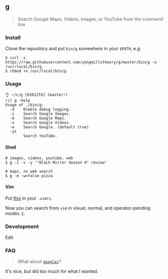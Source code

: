 ## g

> Search Google Maps, Videos, Images, or YouTube from the command line

### Install

Clone the repository and put `bin/g` somewhere in your `$PATH`, e.g.

```
$ curl -s https://raw.githubusercontent.com/yangmillstheory/g/master/bin/g -o /usr/local/bin/g
$ chmod +x /usr/local/bin/g
```
### Usage

```
👌 ~/c/g [65012fd] (master⚡)
(i) g -help
Usage of ./bin/g:
  -d    Enable debug logging.
  -i    Search Google Images.
  -m    Search Google Maps.
  -v    Search Google Videos.
  -w    Search Google. (default true)
  -yt
        Search YouTube.
```

#### Shell

```
# images, videos, youtube, web
$ g -i -v -y '"Black Mirror Season 4" review'

# maps, no web search
$ g -m -w=false pizza
```

#### Vim

Put [this](g.vim) in your `.vimrc`.

Now you can search from `vim` in visual, normal, and operator-pending modes :).

### Development

Edit

### FAQ

> What about [`googler`](https://github.com/jarun/googler)?

It's nice, but did too much for what I wanted.
